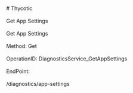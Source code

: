 <br>#     Thycotic</br>
<br>Get App Settings</br>
<br>Get App Settings</br>
<br>Method: Get</br>
<br>OperationID: DiagnosticsService_GetAppSettings</br>
<br>EndPoint:</br>
<br>/diagnostics/app-settings</br>
